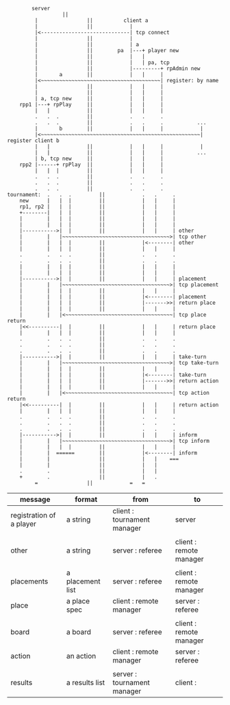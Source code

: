 ```
	    server                
			      ||                                  
	     |                ||          client a                     
	     |                ||            |                      
	     |<-----------------------------| tcp connect 
	     |                ||            |                      
	     |                ||            | a
	     |                ||        pa  |---+ player new         
	     |                ||            |   |                     
	     |                ||            |   | pa, tcp 
	     |                ||            |---------+ rpAdmin new 
	     |       a        ||            |   |     |
	     |<~~~~~~~~~~~~~~~~~~~~~~~~~~~~~~~~~~~~~~~| register: by name 
	     |                ||            |   |     |
	     |                ||            |   |     |
	     | a, tcp new     ||            |   |     |
	rpp1 |---+ rpPlay     ||            |   |     |
	     |   |            ||            |   |     |
	     .   .  .         ||            .   .     .
	     .   .  .         ||            .   .     .           ...
	     |       b        ||            |   |     |            |
	     |<~~~~~~~~~~~~~~~~~~~~~~~~~~~~~~~~~~~~~~~~~~~~~~~~~~~~| register client b
	     |   |            ||            |   |     |            |
	     |   |            ||            |   |     |           ...
	     | b, tcp new     ||            |   |     |           
	rpp2 |------+ rpPlay  ||            |   |     |           
	     |   |  |         ||            |   |     |           
	     .   .  .         ||            .   .     .
	     .   .  .         ||            .   .     .
	     .   .  .         ||            .   .     .   
tournament:  .   .  .         ||            .   .     .   
    new      |   |  |         ||            |   |     |           
    rp1, rp2 |   |  |         ||            |   |     |           
    +--------|   |  |         ||            |   |     |           
    |        |   |  |         ||            |   |     |           
    |        |   |  |         ||            |   |     |           
    |----------->|  |         ||            |   |     | other 
    |        |   |~~~~~~~~~~~~~~~~~~~~~~~~~~~~~~~~~~~>| tcp other 
    |        |   |  |         ||            |<--------| other 
    |        |   |  |         ||            |   |     |           
    .        .   .  .         ||            .   .     .
    .        .   .  .         ||            .   .     .
    |        |   |  |         ||            |   |     |           
    |        |   |  |         ||            |   |     |           
    |----------->|  |         ||            |   |     | placement 
    |        |   |~~~~~~~~~~~~~~~~~~~~~~~~~~~~~~~~~~~>| tcp placement 
    |        |   |  |         ||            |   |     |
    |        |   |  |         ||            |<--------| placement 
    |        |   |  |         ||            |------->>| return place
    |        |   |  |         ||            |   |     |
    |        |   |<~~~~~~~~~~~~~~~~~~~~~~~~~~~~~~~~~~~| tcp place return
    |<<----------|  |         ||            |   |     | return place 
    |        |   |  |         ||            |   |     |           
    .        .   .  .         ||            .   .     .
    .        .   .  .         ||            .   .     .
    .        .   .  .         ||            .   .     .
    |----------->|  |         ||            |   |     | take-turn 
    |        |   |~~~~~~~~~~~~~~~~~~~~~~~~~~~~~~~~~~~>| tcp take-turn 
    |        |   |  |         ||            |   |     |
    |        |   |  |         ||            |<--------| take-turn 
    |        |   |  |         ||            |------->>| return action 
    |        |   |  |         ||            |   |     |
    |        |   |<~~~~~~~~~~~~~~~~~~~~~~~~~~~~~~~~~~~| tcp action return
    |<<----------|  |         ||            |   |     | return action 
    |        |   |  |         ||            |   |     |           
    .        .   .  .         ||            .   .     .
    .        .   .  .         ||            .   .     .
    .        .   .  .         ||            .   .     .
    |----------->|  |         ||            |   |     | inform
    |        |   |~~~~~~~~~~~~~~~~~~~~~~~~~~~~~~~~~~~>| tcp inform 
    |        |   |  |         ||            |   |     |
    |        |  ======        ||            |<--------| inform
    |        |                ||            |   |    ===
    |        |                ||            |   |
    .        .                ||            |   |     
    +        .                ||            |   . 
	     =                ||            =   = 
```


|  message		  |  format    |	from        |       to                    |
| ----------------------- | ---------- | ------------------ | --------------------------- |
| registration of a player| a string   | client : tournament manager |  server            |
| 	       	    	  |   	       | 	  	     |	     |			  |
| other        	   	  | a string   | server : referee | client : remote manager |
| 	       	    	  |   	       | 	  	     |	     |			  |
| placements		  | a placement list | server : referee | client : remote manager |
| place			  | a place spec     | client : remote manager | server : referee |
| 	       	    	  |   	       | 	  	     |	     |			  |
| board			  | a board          | server : referee | client : remote manager |
| action 		  | an action        | client : remote manager | server : referee |
| 	       	    	  |   	       | 	  	     |	     |			  |
| results		  | a results list   | server : tournament manager | client : | remote manager |
